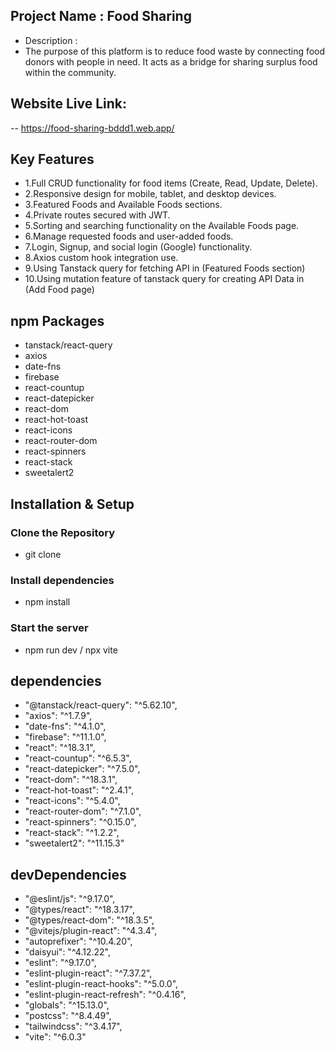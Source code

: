 ## Project Name : Food Sharing

- Description :
- The purpose of this platform is to reduce food waste by connecting food donors with people in need. It acts as a bridge for sharing surplus food within the community.

## Website Live Link:

-- https://food-sharing-bddd1.web.app/

## Key Features

- 1.Full CRUD functionality for food items (Create, Read, Update, Delete).
- 2.Responsive design for mobile, tablet, and desktop devices.
- 3.Featured Foods and Available Foods sections.
- 4.Private routes secured with JWT.
- 5.Sorting and searching functionality on the Available Foods page.
- 6.Manage requested foods and user-added foods.
- 7.Login, Signup, and social login (Google) functionality.
- 8.Axios custom hook integration use.
- 9.Using Tanstack query for fetching API in (Featured Foods section)
- 10.Using mutation feature of tanstack query for creating API Data in (Add Food page)

## npm Packages

- tanstack/react-query
- axios
- date-fns
- firebase
- react-countup
- react-datepicker
- react-dom
- react-hot-toast
- react-icons
- react-router-dom
- react-spinners
- react-stack
- sweetalert2

## Installation & Setup

### Clone the Repository

- git clone

### Install dependencies

- npm install

### Start the server

- npm run dev / npx vite

## dependencies

- "@tanstack/react-query": "^5.62.10",
- "axios": "^1.7.9",
- "date-fns": "^4.1.0",
- "firebase": "^11.1.0",
- "react": "^18.3.1",
- "react-countup": "^6.5.3",
- "react-datepicker": "^7.5.0",
- "react-dom": "^18.3.1",
- "react-hot-toast": "^2.4.1",
- "react-icons": "^5.4.0",
- "react-router-dom": "^7.1.0",
- "react-spinners": "^0.15.0",
- "react-stack": "^1.2.2",
- "sweetalert2": "^11.15.3"

## devDependencies

- "@eslint/js": "^9.17.0",
- "@types/react": "^18.3.17",
- "@types/react-dom": "^18.3.5",
- "@vitejs/plugin-react": "^4.3.4",
- "autoprefixer": "^10.4.20",
- "daisyui": "^4.12.22",
- "eslint": "^9.17.0",
- "eslint-plugin-react": "^7.37.2",
- "eslint-plugin-react-hooks": "^5.0.0",
- "eslint-plugin-react-refresh": "^0.4.16",
- "globals": "^15.13.0",
- "postcss": "^8.4.49",
- "tailwindcss": "^3.4.17",
- "vite": "^6.0.3"
